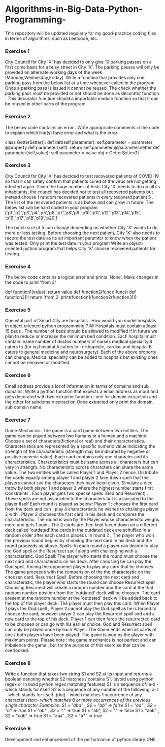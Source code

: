 # Algorithms-in-Big-Data-Python-Programming-
This repository will be updated regularly for my good-practice coding files in terms of algorithms, such as Leetcode, etc.

### Exercise 1

City Council for City 'X' has decided to only give 10 parking passes on a first come basis for a busy street in City 'X'. The parking passes will only be provided on alternate working days of the week (Monday,Wednesday,Friday). Write a function that provides only one parking pass from the below list at a time whenever called in the program. Once a parking pass is issued it cannot be reused.
The check whether the parking pass must be provided or not should be done as decorator function . This decorator function should a importable module function so that it can be reused in other parts of the program.

### Exercise 2

The below code contains an error . Write appropriate comments in the code to explain which line(s) have error and what is the error

class GetterSetter():
    def __init__(self,parameter):
self.parameter = parameter
@property
def parameter(self): return self.parameter
@parameter.setter
def parameter(self,value): self.parameter = value
obj = GetterSetter(1)

### Exercise 3

City Council for City 'X' has decided to test recovered patients of COVID-19 so that it can safely confirm that patients cured of the virus are not getting infected again. Given the huge number of tests City 'X' needs to do on all its inhabitants, the council has decided not to test all recovered patients but instead choose 1 random recovered patients in every recoverd patient 5 . The list of the recovered patients is as below and can grow in future. The below list can be hard coded in your program:
['p1','p2','p3','p4','p5','p6','p7','p8','p9','p10','p11','p12','p13','p14','p15', 'p16','p17','p18','p19','p20']

The batch size of 5 can change depending on whether City 'X' wants to do more or less testing. Before choosing the next patient, City 'X' also needs to record the test date as its an important paramter to know when the patient was tested. Only print the test date in your program
Write an object-oriented python program that helps City 'X' choose recovered patients for testing.

### Exercise 4

The below code contains a logical error and prints 'None'. Make changes in the code to print 'from 3'

def function1(value):
    return value
def function2(func):
    func()
def function3(): return 'from 3'
print(function1(function2(function3)))

### Exercise 5

One vital part of Smart City are hospitals . How would you model hospitals in object oriented python programming ?
All Hospitals must contain atleast 15 beds . The number of beds should be allowed to modified if in future we plan to reduce or increase the minimum bed condition. Each hospital must contain: name
number of doctos
numbers of nurses
medical speciality it caters to (for eg hospital A caters to : orthopedic, cardiac and hospital B caters to general medicine and neurosurgery).
Each of the above property can change. Medical speciality can be added to hospitals but existing ones cannot be removed or modified.

### Exercise 6

Email address provide a lot of information in terms of domains and sub domains. Write a python function that expects a email address as input and gets decorated with two extractor function : one for domain extraction
and the other for subdomain extraction
Once extracted only print the domain, sub domain name

### Exercise 7

Game Mechanics: The game is a card game between two entities. The game can be played between two humans or a human and a machine. Choose a set of characters(fictional or real) and their characteristics. Characteristics are represented by a specific numeric value indicating the strength of the characteristic (strength may be indicated by negative or positive numeric value). Each card contains only one character and its characteristics.
Characteristics must be same across all characters but can vary in strength. No characteristic across characters can share the same value.
The two entities will be called Player 1 and Player 2 hence.
Distribute the cards equally among player 1 and player 2 face down such that the players cannot see the characters they have been given. Simulate a dice throw by both player 1 and player 2 where the highest number starts first
Constraints : Each player gets two special spells (God and Resurrect) . These spells are not associated to the characters but is assoicated to the player itself
Each round is played as below:
Player 1 : chooses the first card from the deck and can : play a charactertistic he wishes to challenge player 2 with . Player 2 chooses the first card in his deck and compares the charactertistic. The round is won by the Player whose characteristic weighs more and gets 1 point. The 2 cards are then kept faced down on a different deck called 'outdated'(the cards in the outdated deck are schuflled in a random order after each card is placed). In round 2 , The player who won the previous round begins by choosing the next card in his deck and the round proceeds as above.
Spells:
In each round a player can decide to play the God spell or the Resurrect spell along with challenging with a characteristic.
God Spell: The player who starts the round must choose the next card and characteristic on his deck. After choosing he can play the God spell, forcing the opponenet player to play any card that he chooses. The game proceeds with the comparision of the the charactestic on the choosen card.
Resurrect Spell: Before choosing the next card and characteristic, the player who starts the round can choose Resurrect spell. Choosing Resurrect will create a random number and the card at the that random number position from the 'outdated' deck will be choosen. The card present at the random number at the 'outdated' deck will be added back to the top of the player deck. The player must then play this card.
When Player 1 plays the God spell , Player 2 cannot play the God spell as he is forced to choose the card, however player 2 can play the Resurrect spell and add a new card to the top of his deck. Player 1 can then force the resurrected card to be choosen or can go with his earlier choice.
God and Resurrect spell can only be played once by each Player.
The Game ends when all cards of one / both players have been played.
The game is won by the player with maximum points.
Please note : the game mechanics is not perfect and can imbalence the game , but for the purpose of this exercise that can be overlooked.

### Exercise 8

Write a function that takes two string S1 and S2 at its input and returns a boolean denoting whether S2 matches / contains S1. (avoid using python regex or in build python regex matching features)
S1 is a sequence of: a-z - which stands for itself
S2 is a sequence of any number of the following:
a-z - which stands for itself
.(dot) - which matches 1 occurrence of any character
*(star)- which matches 0 or more occurrences of the previous single character
Examples:
S1 = "aba" , S2 = "*ab" => false
S1 = "aa" , S2 = "a*" => true
S1 = "ab" , S2 = ".*" => true
S1 = "ab", S2 = "." => false
S1 = "aab" , S2 = "c*a*b" => true S1 = "aaa" , S2 = "a*" => true

### Exercise 9

Development and enhancement of the performance of python library GNE


